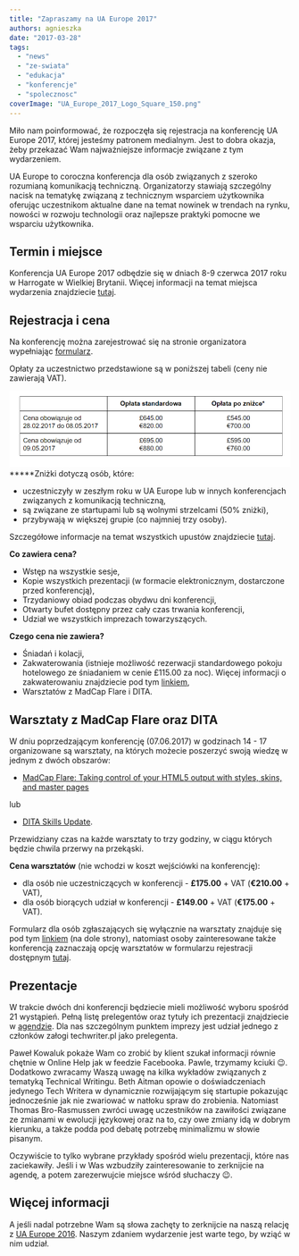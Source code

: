 ```yaml
---
title: "Zapraszamy na UA Europe 2017"
authors: agnieszka
date: "2017-03-28"
tags:
  - "news"
  - "ze-swiata"
  - "edukacja"
  - "konferencje"
  - "spolecznosc"
coverImage: "UA_Europe_2017_Logo_Square_150.png"
---
```


Miło nam poinformować, że rozpoczęła się rejestracja na konferencję UA Europe
2017, której jesteśmy patronem medialnym. Jest to dobra okazja, żeby przekazać
Wam najważniejsze informacje związane z tym wydarzeniem.

<!--truncate-->

UA Europe to coroczna konferencja dla osób związanych z szeroko rozumianą
komunikacją techniczną. Organizatorzy stawiają szczególny nacisk na tematykę
związaną z technicznym wsparciem użytkownika oferując uczestnikom aktualne dane
na temat nowinek w trendach na rynku, nowości w rozwoju technologii oraz
najlepsze praktyki pomocne we wsparciu użytkownika.

## Termin i miejsce

Konferencja UA Europe 2017 odbędzie się w dniach 8-9 czerwca 2017 roku w
Harrogate w Wielkiej Brytanii. Więcej informacji na temat miejsca wydarzenia
znajdziecie [tutaj](http://www.uaconference.eu/thingstodo.html).

## Rejestracja i cena

Na konferencję można zarejestrować się na stronie organizatora wypełniając
[formularz](http://www.uaconference.eu/registration.html#regisform).

Opłaty za uczestnictwo przedstawione są w poniższej tabeli (ceny nie
zawierają VAT).

![](images/ceny_UA_Europe.jpg)**\***Zniżki dotyczą osób, które:

- uczestniczyły w zeszłym roku w UA Europe lub w innych konferencjach związanych
  z komunikacją techniczną,
- są związane ze startupami lub są wolnymi strzelcami (50% zniżki),
- przybywają w większej grupie (co najmniej trzy osoby).

Szczegółowe informacje na temat wszystkich upustów znajdziecie
[tutaj](http://www.uaconference.eu/registration.html).

**Co zawiera cena?**

- Wstęp na wszystkie sesje,
- Kopie wszystkich prezentacji (w formacie elektronicznym, dostarczone przed
  konferencją),
- Trzydaniowy obiad podczas obydwu dni konferencji,
- Otwarty bufet dostępny przez cały czas trwania konferencji,
- Udział we wszystkich imprezach towarzyszących.

**Czego cena nie zawiera?**

- Śniadań i kolacji,
- Zakwaterowania (istnieje możliwość rezerwacji standardowego pokoju hotelowego
  ze śniadaniem w cenie £115.00 za noc). Więcej informacji o zakwaterowaniu
  znajdziecie pod tym
  [linkiem](http://www.uaconference.eu/assets/pdf/UA_Europe_2017_Accommodation_options.pdf),
- Warsztatów z MadCap Flare i DITA.

## Warsztaty z MadCap Flare oraz DITA

W dniu poprzedzającym konferencję (07.06.2017) w godzinach 14 - 17 organizowane
są warsztaty, na których możecie poszerzyć swoją wiedzę w jednym z dwóch
obszarów:

- [MadCap Flare: Taking control of your HTML5 output with styles, skins, and master pages](http://www.uaconference.eu/workshops.html#MadCapFlare "Shortcut to workshop description on same page")

lub

- [DITA Skills Update](http://www.uaconference.eu/workshops.html#DITA "Shortcut to workshop description on same page").

Przewidziany czas na każde warsztaty to trzy godziny, w ciągu których będzie
chwila przerwy na przekąski.

**Cena warsztatów** (nie wchodzi w koszt wejściówki na konferencję):

- dla osób nie uczestniczących w konferencji - **£175.00** + VAT (**€210.00** +
  VAT),
- dla osób biorących udział w konferencji - **£149.00** + VAT (**€175.00** +
  VAT).

Formularz dla osób zgłaszających się wyłącznie na warsztaty znajduje się pod tym
[linkiem](http://www.uaconference.eu/workshops.html) (na dole strony), natomiast
osoby zainteresowane także konferencją zaznaczają opcję warsztatów w formularzu
rejestracji dostępnym
[tutaj](http://www.uaconference.eu/registration.html#regisform).

## Prezentacje

W trakcie dwóch dni konferencji będziecie mieli możliwość wyboru spośród 21
wystąpień. Pełną listę prelegentów oraz tytuły ich prezentacji znajdziecie w
[agendzie](http://www.uaconference.eu/agenda.html). Dla nas szczególnym punktem
imprezy jest udział jednego z członków załogi techwriter.pl jako prelegenta.

Paweł Kowaluk pokaże Wam co zrobić by klient szukał informacji równie chętnie w
Online Help jak w feedzie Facebooka. Pawle, trzymamy kciuki 😉. Dodatkowo
zwracamy Waszą uwagę na kilka wykładów związanych z tematyką Technical Writingu.
Beth Aitman opowie o doświadczeniach jedynego Tech Writera w dynamicznie
rozwijającym się startupie pokazując jednocześnie jak nie zwariować w natłoku
spraw do zrobienia. Natomiast Thomas Bro-Rasmussen zwróci uwagę uczestników na
zawiłości związane ze zmianami w ewolucji językowej oraz na to, czy owe zmiany
idą w dobrym kierunku, a także podda pod debatę potrzebę minimalizmu w słowie
pisanym.

Oczywiście to tylko wybrane przykłady spośród wielu prezentacji, które nas
zaciekawiły. Jeśli i w Was wzbudziły zainteresowanie to zerknijcie na agendę, a
potem zarezerwujcie miejsce wśród słuchaczy 😉.

## Więcej informacji

A jeśli nadal potrzebne Wam są słowa zachęty to zerknijcie na naszą relację z
[UA Europe 2016](http://techwriter.pl/ua-europe-2016-tech-writing-gulasz-i-ogien/).
Naszym zdaniem wydarzenie jest warte tego, by wziąć w nim udział.
